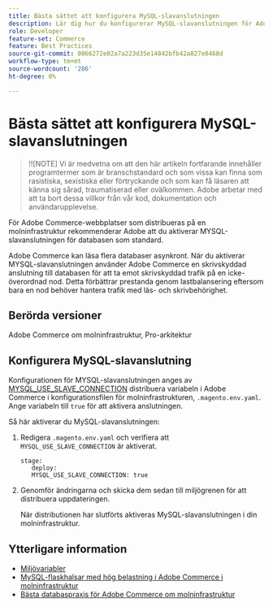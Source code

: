 ```yaml
---
title: Bästa sättet att konfigurera MySQL-slavanslutningen
description: Lär dig hur du konfigurerar MySQL-slavanslutningen för Adobe Commerce-webbplatser som distribueras i molninfrastrukturen.
role: Developer
feature-set: Commerce
feature: Best Practices
source-git-commit: 0866272e02a7a223d35e14842bfb42a827e0468d
workflow-type: tm+mt
source-wordcount: '286'
ht-degree: 0%

---
```



# Bästa sättet att konfigurera MySQL-slavanslutningen

>!![NOTE]
Vi är medvetna om att den här artikeln fortfarande innehåller programtermer som är branschstandard och som vissa kan finna som rasistiska, sexistiska eller förtryckande och som kan få läsaren att känna sig sårad, traumatiserad eller ovälkommen. Adobe arbetar med att ta bort dessa villkor från vår kod, dokumentation och användarupplevelse.

För Adobe Commerce-webbplatser som distribueras på en molninfrastruktur rekommenderar Adobe att du aktiverar MYSQL-slavanslutningen för databasen som standard.

Adobe Commerce kan läsa flera databaser asynkront.  När du aktiverar MYSQL-slavanslutningen använder Adobe Commerce en skrivskyddad anslutning till databasen för att ta emot skrivskyddad trafik på en icke-överordnad nod. Detta förbättrar prestanda genom lastbalansering eftersom bara en nod behöver hantera trafik med läs- och skrivbehörighet.

## Berörda versioner

Adobe Commerce om molninfrastruktur, Pro-arkitektur

## Konfigurera MySQL-slavanslutning

Konfigurationen för MYSQL-slavanslutningen anges av [MYSQL_USE_SLAVE_CONNECTION](https://experienceleague.adobe.com/docs/commerce-cloud-service/user-guide/configure/env/stage/variables-deploy.html#mysql_use_slave_connection) distribuera variabeln i Adobe Commerce i konfigurationsfilen för molninfrastrukturen, `.magento.env.yaml`. Ange variabeln till `true` för att aktivera anslutningen.

Så här aktiverar du MySQL-slavanslutningen:

1. Redigera `.magento.env.yaml` och verifiera att `MYSQL_USE_SLAVE_CONNECTION` är aktiverat.

   ```
   stage:
      deploy:
      MYSQL_USE_SLAVE_CONNECTION: true
   ```

1. Genomför ändringarna och skicka dem sedan till miljögrenen för att distribuera uppdateringen.

   När distributionen har slutförts aktiveras MySQL-slavanslutningen i din molninfrastruktur.

## Ytterligare information

- [Miljövariabler](https://devdocs.magento.com/cloud/env/variables-intro.html)
- [MySQL-flaskhalsar med hög belastning i Adobe Commerce i molninfrastruktur](https://experienceleague.adobe.com/docs/commerce-knowledge-base/kb/troubleshooting/database/mysql-high-load-bottleneck-in-magento-commerce-cloud.html?lang=en)
- [Bästa databaspraxis för Adobe Commerce om molninfrastruktur](database-on-cloud.md)
